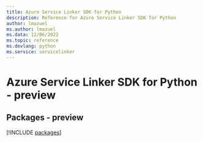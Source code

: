 ```yaml
---
title: Azure Service Linker SDK for Python
description: Reference for Azure Service Linker SDK for Python
author: lmazuel
ms.author: lmazuel
ms.data: 12/06/2022
ms.topic: reference
ms.devlang: python
ms.service: servicelinker
---
```

# Azure Service Linker SDK for Python - preview
## Packages - preview
[!INCLUDE [packages](service-linker-index.md)]